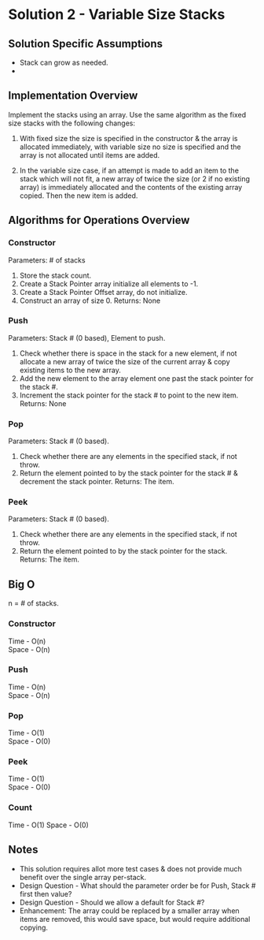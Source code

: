 ﻿# Solution 2 - Variable Size Stacks

## Solution Specific Assumptions
- Stack can grow as needed.
- 
## Implementation Overview
Implement the stacks using an array. Use the same algorithm as the fixed size
stacks with the following changes:

1. With fixed size the size is specified in the constructor & the array is
allocated immediately, with variable size no size is specified and the array
is not allocated until items are added.

2. In the variable size case, if an attempt is made to add an item to the
stack which will not fit, a new array of twice the size (or 2 if no existing array)
is immediately allocated and the contents of the existing array copied.
Then the new item is added.

## Algorithms for Operations Overview

### Constructor
Parameters: # of stacks  
1. Store the stack count.
3. Create a Stack Pointer array initialize all elements to -1.
4. Create a Stack Pointer Offset array, do not initialize.
5. Construct an array of size 0.
Returns: None  

### Push
Parameters: Stack # (0 based), Element to push.
1. Check whether there is space in the stack for a new element, if not allocate a new array of twice the size of the current array & copy existing items to the new array.
2. Add the new element to the array element one past the stack pointer for the stack #.
3. Increment the stack pointer for the stack # to point to the new item.
Returns: None  

### Pop
Parameters: Stack # (0 based).
1. Check whether there are any elements in the specified stack, if not throw.
2. Return the element pointed to by the stack pointer for the stack # & decrement the stack pointer.
Returns: The item.

### Peek
Parameters: Stack # (0 based).
1. Check whether there are any elements in the specified stack, if not throw.
2. Return the element pointed to by the stack pointer for the stack.
Returns: The item.

## Big O
n = # of stacks.  

### Constructor
Time - O(n)  
Space - O(n)  

### Push
Time - O(n)  
Space - O(n)  

### Pop
Time - O(1)  
Space - O(0)  

### Peek
Time - O(1)  
Space - O(0)  

### Count
Time - O(1)
Space - O(0)  

## Notes
- This solution requires allot more test cases & does not provide much
benefit over the single array per-stack.
- Design Question - What should the parameter order be for Push, Stack # first then value?
- Design Question - Should we allow a default for Stack #?
- Enhancement: The array could be replaced by a smaller array when items are
removed, this would save space, but would require additional copying.
